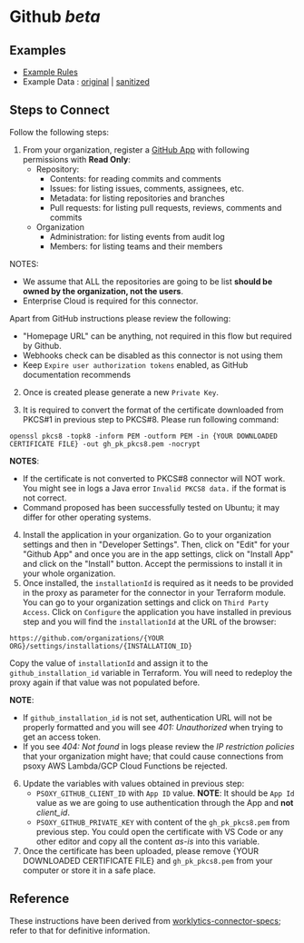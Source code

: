 # Github _beta_

## Examples

  * [Example Rules](example-rules/github/github.yaml)
  * Example Data : [original](api-response-examples/github) | [sanitized](api-response-examples/github/sanitized)

## Steps to Connect

Follow the following steps:

1. From your organization, register a [GitHub App](https://docs.github.com/en/apps/creating-github-apps/registering-a-github-app/registering-a-github-app#registering-a-github-app)
   with following permissions with **Read Only**:
    - Repository:
        - Contents: for reading commits and comments
        - Issues: for listing issues, comments, assignees, etc.
        - Metadata: for listing repositories and branches
        - Pull requests: for listing pull requests, reviews, comments and commits
    - Organization
        - Administration: for listing events from audit log
        - Members: for listing teams and their members

NOTES:
- We assume that ALL the repositories are going to be list **should be owned by the organization, not the users**.
- Enterprise Cloud is required for this connector.

Apart from GitHub instructions please review the following:
  - "Homepage URL" can be anything, not required in this flow but required by Github.
  - Webhooks check can be disabled as this connector is not using them
  - Keep `Expire user authorization tokens` enabled, as GitHub documentation recommends

2. Once is created please generate a new `Private Key`.

3. It is required to convert the format of the certificate downloaded from PKCS#1 in previous step to PKCS#8. Please run following command:
```shell
openssl pkcs8 -topk8 -inform PEM -outform PEM -in {YOUR DOWNLOADED CERTIFICATE FILE} -out gh_pk_pkcs8.pem -nocrypt
```

**NOTES**:
- If the certificate is not converted to PKCS#8 connector will NOT work. You might see in logs a Java error `Invalid PKCS8 data.` if the format is not correct.
- Command proposed has been successfully tested on Ubuntu; it may differ for other operating systems.

4. Install the application in your organization.
   Go to your organization settings and then in "Developer Settings". Then, click on "Edit" for your "Github App" and once you are in the app settings, click on "Install App" and click on the "Install" button. Accept the permissions to install it in your whole organization.
5. Once installed, the `installationId` is required as it needs to be provided in the proxy as parameter for the connector in your Terraform module. You can go to your organization settings and
   click on `Third Party Access`. Click on `Configure` the application you have installed in previous step and you will find the `installationId` at the URL of the browser:
```
https://github.com/organizations/{YOUR ORG}/settings/installations/{INSTALLATION_ID}
```
Copy the value of `installationId` and assign it to the `github_installation_id` variable in Terraform. You will need to redeploy the proxy again if that value was not populated before.

**NOTE**:
- If `github_installation_id` is not set, authentication URL will not be properly formatted and you will see *401: Unauthorized* when trying to get an access token.
- If you see *404: Not found* in logs please review the *IP restriction policies* that your organization might have; that could cause connections from psoxy AWS Lambda/GCP Cloud Functions be rejected.

6. Update the variables with values obtained in previous step:
   - `PSOXY_GITHUB_CLIENT_ID` with `App ID` value. **NOTE**: It should be `App Id` value as we are going to use authentication through the App and **not** *client_id*.
   - `PSOXY_GITHUB_PRIVATE_KEY` with content of the `gh_pk_pkcs8.pem` from previous step. You could open the certificate with VS Code or any other editor and copy all the content *as-is* into this variable.
7. Once the certificate has been uploaded, please remove {YOUR DOWNLOADED CERTIFICATE FILE} and `gh_pk_pkcs8.pem` from your computer or store it in a safe place.

## Reference
These instructions have been derived from [worklytics-connector-specs](../../infra/modules/worklytics-connector-specs/main.tf); refer to that for definitive information.
